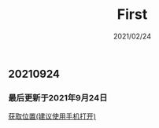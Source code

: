 ﻿---
title: First
date: 2021/02/24
thumbnail: https://www.hualigs.cn/image/614df04ca98df.jpg
---

## 20210924
### 最后更新于2021年9月24日
[获取位置(建议使用手机打开)](https://met.red/h/location/push?server=d3HewkCuEwRDk5Ap)